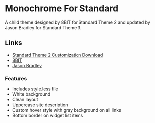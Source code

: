 # Monochrome For Standard

A child theme designed by 8BIT for Standard Theme 2 and updated by Jason Bradley for Standard Theme 3.

## Links

* [Standard Theme 2 Customization Download](http://support.8bit.io/entries/373955-customization-monochrome-standard-theme-1-0-2-0)
* [8BIT](http://8bit.io/)
* [Jason Bradley](http://everchangingmedia.com/)

### Features

* Includes style.less file
* White background
* Clean layout
* Uppercase site description
* Custom hover style with gray background on all links
* Bottom border on widget list items
